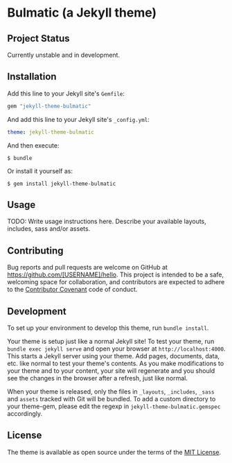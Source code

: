 # Bulmatic (a Jekyll theme) 

## Project Status

Currently unstable and in development.

## Installation

Add this line to your Jekyll site's `Gemfile`:

```ruby
gem "jekyll-theme-bulmatic"
```

And add this line to your Jekyll site's `_config.yml`:

```yaml
theme: jekyll-theme-bulmatic
```

And then execute:

    $ bundle

Or install it yourself as:

    $ gem install jekyll-theme-bulmatic

## Usage

TODO: Write usage instructions here. Describe your available layouts, includes, sass and/or assets.

## Contributing

Bug reports and pull requests are welcome on GitHub at https://github.com/[USERNAME]/hello. This project is intended to be a safe, welcoming space for collaboration, and contributors are expected to adhere to the [Contributor Covenant](http://contributor-covenant.org) code of conduct.

## Development

To set up your environment to develop this theme, run `bundle install`.

Your theme is setup just like a normal Jekyll site! To test your theme, run `bundle exec jekyll serve` and open your browser at `http://localhost:4000`. This starts a Jekyll server using your theme. Add pages, documents, data, etc. like normal to test your theme's contents. As you make modifications to your theme and to your content, your site will regenerate and you should see the changes in the browser after a refresh, just like normal.

When your theme is released, only the files in `_layouts`, `_includes`, `_sass` and `assets` tracked with Git will be bundled.
To add a custom directory to your theme-gem, please edit the regexp in `jekyll-theme-bulmatic.gemspec` accordingly.

## License

The theme is available as open source under the terms of the [MIT License](https://opensource.org/licenses/MIT).

